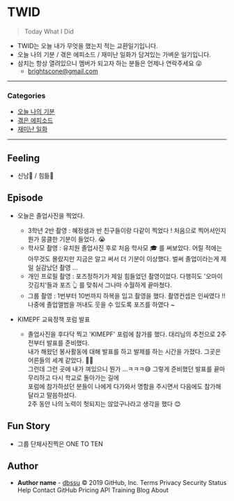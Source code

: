 # TWID

> Today What I Did
- TWID는 오늘 내가 무엇을 했는지 적는 교환일기입니다.
- 오늘 나의 기분 / 겪은 에피소드 / 재미난 일화가 담겨있는 가벼운 일기입니다.
- 삼치는 항상 열려있으니 멤버가 되고자 하는 분들은 언제나 연락주세요 😜
  - brightscone@gmail.com

---

### Categories

* [오늘 나의 기분](#feeling)
* [겪은 에피소드](#episode)
* [재미난 일화](#fun-story)

---

## Feeling

- 신남🤩 / 힘듦🤯

## Episode

- 오늘은 졸업사진을 찍었다. 
  - 3학년 2반 촬영 : 혜정샘과 반 친구들이랑 다같이 찍었다 ! 처음으로 찍어서인지 뭔가 뭉클한 기분이 들었다. 😭
  - 학사모 촬영 : 유치원 졸업사진 후로 처음 학사모 🎓 를 써보았다. 어릴 적에는 아무것도 몰랐지만 지금은 알고 써서 더 기분이 이상했다. 
  벌써 졸업이라는게 제일 실감났던 촬영 ...
  - 개인 프로필 촬영 : 포즈정하기가 제일 힘들었던 촬영이었다. 다행히도 '오마이갓김치'들과 포즈 👆 를 맞춰서 그나마 수월하게 끝마쳤다.
  - 그룹 촬영 : 1번부터 10번까지 하복을 입고 촬영을 했다. 촬영컨셉은 인싸였다 !! 나중에 졸업앨범을 꺼내도 웃을 수 있도록 포즈를 하였다 ~
  
- KIMEPF 교육정책 포럼 발표
  - 졸업사진을 후다닥 찍고 'KIMEPF' 포럼에 참가를 했다. 대리님의 추천으로 2주 전부터 발표를 준비했다. <br>
  내가 해왔던 봉사활동에 대해 발표를 하고 발제를 하는 시간을 가졌다. 그곳은 어른들의 세계 같았다. 🤷‍♀️<br>
  그런데 그런 곳에 내가 껴있으니 뭔가 ...ㅋㅋㅋ😅 그렇게 준비했던 발표를 끝마무리하고 다시 학교로 돌아가는 길에 <br>
  포럼에 참가하셨던 분들이 나에게 다가와서 명함을 주시면서 다음에도 참가해달라고 말씀하셨다. <br>
  2주 동안 나의 노력이 헛되지는 않았구나라고 생각을 했다 😊
  

## Fun Story

- 그룹 단체사진찍은 ONE TO TEN 

## Author

* **Author name** - [dbssu](https://github.com/dbssu)
© 2019 GitHub, Inc.
Terms
Privacy
Security
Status
Help
Contact GitHub
Pricing
API
Training
Blog
About

